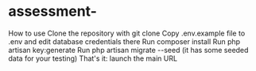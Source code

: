 # assessment-
How to use
Clone the repository with git clone
Copy .env.example file to .env and edit database credentials there
Run composer install
Run php artisan key:generate
Run php artisan migrate --seed (it has some seeded data for your testing)
That's it: launch the main URL
